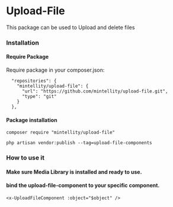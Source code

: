 # Upload-File

This package can be used to Upload and delete files

### Installation

#### Require Package

Require package in your composer.json:
```
  "repositories": {
    "mintellity/upload-file": {
      "url": "https://github.com/mintellity/upload-file.git",
      "type": "git"
    }
  },
```


#### Package installation 
```
composer require "mintellity/upload-file"
```

```
php artisan vendor:publish --tag=upload-file-components
```


### How to use it


#### Make sure Media Library is installed and ready to use.

#### bind the upload-file-component to your specific component.

```
<x-UploadFileComponent :object="$object" />
```
